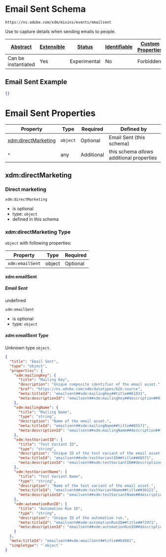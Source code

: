 
# Email Sent Schema

```
https://ns.adobe.com/xdm/mixins/events/emailsent
```

Use to capture details when sending emails to people.

| [Abstract](../../../../abstract.md) | [Extensible](../../../../extensions.md) | [Status](../../../../status.md) | [Identifiable](../../../../id.md) | [Custom Properties](../../../../extensions.md) | [Additional Properties](../../../../extensions.md) | Defined In |
|-------------------------------------|-----------------------------------------|---------------------------------|-----------------------------------|------------------------------------------------|----------------------------------------------------|------------|
| Can be instantiated | Yes | Experimental | No | Forbidden | Permitted | [fieldgroups/experience-event/events/emailsent.schema.json](fieldgroups/experience-event/events/emailsent.schema.json) |

## Email Sent Example
```json
{}
```

# Email Sent Properties

| Property | Type | Required | Defined by |
|----------|------|----------|------------|
| [xdm:directMarketing](#xdmdirectmarketing) | `object` | Optional | Email Sent (this schema) |
| `*` | any | Additional | this schema *allows* additional properties |

## xdm:directMarketing
### Direct marketing

`xdm:directMarketing`
* is optional
* type: `object`
* defined in this schema

### xdm:directMarketing Type


`object` with following properties:


| Property | Type | Required |
|----------|------|----------|
| `xdm:emailSent`| object | Optional |



#### xdm:emailSent
##### Email Sent

undefined

`xdm:emailSent`
* is optional
* type: `object`

##### xdm:emailSent Type

Unknown type `object`.

```json
{
  "title": "Email Sent",
  "type": "object",
  "properties": {
    "xdm:mailingKey": {
      "title": "Mailing Key",
      "description": "Unique composite identifier of the email asset.",
      "$ref": "https://ns.adobe.com/xdm/datatypes/b2b-source",
      "meta:titleId": "emailsent##xdm:mailingKey##title##61031",
      "meta:descriptionId": "emailsent##xdm:mailingKey##description##91801"
    },
    "xdm:mailingName": {
      "title": "Mailing Name",
      "type": "string",
      "description": "Name of the email asset.",
      "meta:titleId": "emailsent##xdm:mailingName##title##85571",
      "meta:descriptionId": "emailsent##xdm:mailingName##description##71351"
    },
    "xdm:testVariantID": {
      "title": "Test Variant ID",
      "type": "string",
      "description": "Unique ID of the test variant of the email asset.",
      "meta:titleId": "emailsent##xdm:testVariantID##title##88571",
      "meta:descriptionId": "emailsent##xdm:testVariantID##description##43451"
    },
    "xdm:testVariantName": {
      "title": "Test Variant Name",
      "type": "string",
      "description": "Name of the test variant of the email asset.",
      "meta:titleId": "emailsent##xdm:testVariantName##title##36121",
      "meta:descriptionId": "emailsent##xdm:testVariantName##description##34381"
    },
    "xdm:automationRunID": {
      "title": "Automation Run ID",
      "type": "string",
      "description": "Unique ID of the automation run.",
      "meta:titleId": "emailsent##xdm:automationRunID##title##72971",
      "meta:descriptionId": "emailsent##xdm:automationRunID##description##71141"
    }
  },
  "meta:titleId": "emailsent##xdm:emailSent##title##64981",
  "simpletype": "`object`"
}
```









